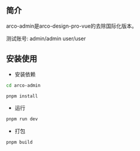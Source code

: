 ## 简介

arco-admin是arco-design-pro-vue的去除国际化版本。

测试账号: admin/admin user/user

## 安装使用

- 安装依赖

```bash
cd arco-admin

pnpm install

```

- 运行

```bash
pnpm run dev
```

- 打包

```bash
pnpm build
```

